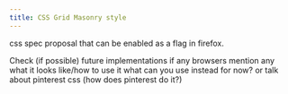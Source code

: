 ```yaml
---
title: CSS Grid Masonry style
---
```


css spec proposal that can be enabled as a flag in firefox.

Check (if possible) future implementations if any browsers mention any
what it looks like/how to use it
what can you use instead for now? or talk about pinterest css (how does pinterest do it?)